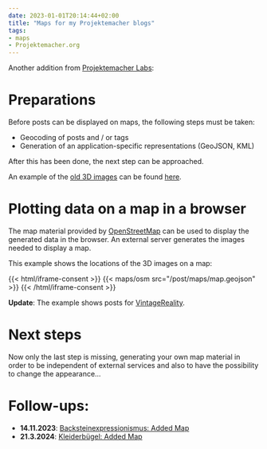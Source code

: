 ```yaml
---
date: 2023-01-01T20:14:44+02:00
title: "Maps for my Projektemacher blogs"
tags:
- maps
- Projektemacher.org
---
```


Another addition from [Projektemacher Labs](https://labs.projektemacher.org/):

# Preparations

Before posts can be displayed on maps, the following steps must be taken:
* Geocoding of posts and / or tags
* Generation of an application-specific representations (GeoJSON, KML)

After this has been done, the next step can be approached.

An example of the [old 3D images](/future/3d/) can be found [here](/future/3d/map.geojson).

# Plotting data on a map in a browser

The map material provided by [OpenStreetMap](https://www.openstreetmap.org/) can be used to display the generated data in the browser. An external server generates the images needed to display a map.

This example shows the locations of the 3D images on a map:

{{< html/iframe-consent >}}
    {{< maps/osm src="/post/maps/map.geojson" >}}
{{< /html/iframe-consent >}}

**Update**: The example shows posts for [VintageReality](https://vintagereality.projektemacher.org/).

# Next steps

Now only the last step is missing, generating your own map material in order to be independent of external services and also to have the possibility to change the appearance...

# Follow-ups:
* **14.11.2023**: [Backsteinexpressionismus: Added Map](https://backsteinexpressionismus.projektemacher.org/lists/#karte)
* **21.3.2024**: [Kleiderbügel: Added Map](https://xn--kleiderbgel-0hb.xn--blaufusstlpel-qmb.de/map/)
